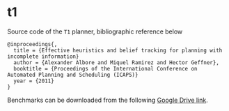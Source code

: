 # t1

Source code of the `T1` planner, bibliographic reference below

```
@inproceedings{,
  title = {Effective heuristics and belief tracking for planning with incomplete information}
  author = {Alexander Albore and Miquel Ramirez and Hector Geffner},
  booktitle = {Proceedings of the International Conference on Automated Planning and Scheduling (ICAPS)}
  year = {2011}
}
```

Benchmarks can be downloaded from the following [Google Drive link](https://drive.google.com/drive/folders/1sY_1PlEjxuBnooQe6bTa-gRru0r7Yna9?usp=sharing).
